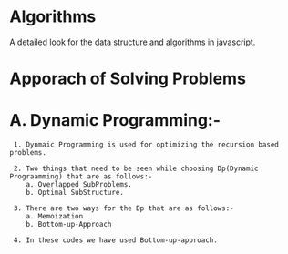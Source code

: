 # Algorithms
A detailed look for the data structure and algorithms in javascript.


# Apporach of Solving Problems

  # A. Dynamic Programming:- 
  
     1. Dynmaic Programming is used for optimizing the recursion based problems.
  
     2. Two things that need to be seen while choosing Dp(Dynamic Prograamming) that are as follows:- 
        a. Overlapped SubProblems.
        b. Optimal SubStructure.
  
     3. There are two ways for the Dp that are as follows:- 
        a. Memoization
        b. Bottom-up-Approach
  
     4. In these codes we have used Bottom-up-approach.  

